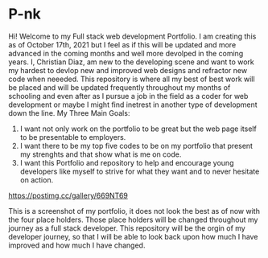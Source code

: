 # P-nk
Hi! Welcome to my Full stack web development Portfolio. I am creating this as of October 17th, 2021 but I feel as if this will be updated and more advanced in the coming months and well more devolped in the coming years. I, Christian Diaz, am new to the developing scene and want to work my hardest to devlop new and improved web designs and refractor new code when neeeded. This repository is where all my best of best work will be placed and will be updated frequently throughout my months of schooling and even after as I pursue a job in the field as a coder for web development or maybe I might find inetrest in another type of development down the line. 
My Three Main Goals:
1. I want not only work on the portfolio to be great but the web page itself to be presentable to employers.
2. I want there to be my top five codes to be on my portfolio that present my strenghts and that show what is me on code.
3. I want this Portfolio and repository to help and encourage young developers like myself to strive for what they want and to never hesitate on action.

https://postimg.cc/gallery/669NT69

This is a screenshot of my portfolio, it does not look the best as of now with the four place holders. Those place holders will be changed throughout my journey as a full stack developer. This repository will be the orgin of my developer journey, so that I will be able to look back upon how much I have improved and how much I have changed. 
